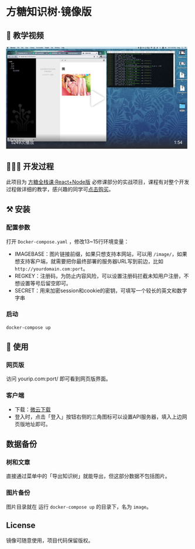 # 方糖知识树·镜像版

## 📼 教学视频

[![](video_cover.png)](https://weibo.com/1088413295/Igrj1gOT9)

## 👨🏻‍💻 开发过程

此项目为 [方糖全栈课·React+Node版](http://node.quanzhanke.com) 必修课部分的实战项目，课程有对整个开发过程做详细的教学，感兴趣的同学可[点击购买](http://node.quanzhanke.com)。


## ⚒ 安装

### 配置参数

打开 `Docker-compose.yaml` ，修改13~15行环境变量：

- IMAGEBASE：图片链接前缀，如果只想支持本网站，可以用 `/image/`，如果想支持客户端，就需要把你最终部署的服务器URL写到前边，比如`http://yourdomain.com:port`。
- REGKEY：注册码，为防止内容风险，可以设置注册码拦截未知用户注册，不想设置等号后留空即可。
- SECRET：用来加密session和cookie的密钥，可填写一个较长的英文和数字字串

### 启动

```
docker-compose up 
```

## 🌲 使用 

### 网页版 

访问 yourip.com:port/ 即可看到网页版界面。

### 客户端 

- 下载：[微云下载](https://share.weiyun.com/553iNEA)
- 登入时，点击「登入」按钮右侧的三角图标可以设置API服务器，填入上边网页版地址即可。

## 数据备份

### 树和文章

直接通过菜单中的「导出知识树」就能导出，但这部分数据不包括图片。

### 图片备份

图片目录就在 运行 `docker-compose up` 的目录下，名为 `image`。

## License

镜像可随意使用，项目代码保留版权。
